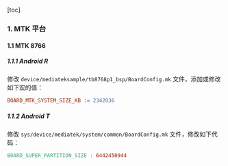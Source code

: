 [toc]

### 1. MTK 平台

#### 1.1 MTK 8766

##### 1.1.1 Android R

修改 `device/mediateksample/tb8768p1_bsp/BoardConfig.mk` 文件，添加或修改如下宏的值：

```makefile
BOARD_MTK_SYSTEM_SIZE_KB := 2342036
```

##### 1.1.2 Android T

修改 `sys/device/mediatek/system/common/BoardConfig.mk` 文件，修改如下代码：

```makefile
BOARD_SUPER_PARTITION_SIZE : 6442450944
```

